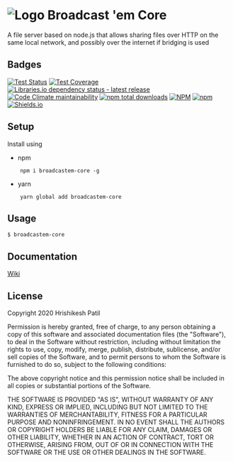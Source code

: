 # ![Logo](https://i.imgur.com/JAukmcD.png) Broadcast 'em Core

A file server based on node.js that allows sharing files over HTTP on the same
local network, and possibly over the internet if bridging is used

## Badges

[![Test Status](https://gitlab.com/riskycase/broadcastem-core/badges/trunk/pipeline.svg?key_text=Tests&key_width=35)](https://gitlab.com/riskycase/broadcastem-core)
[![Test Coverage](https://gitlab.com/riskycase/broadcastem-core/badges/trunk/coverage.svg?key_text=Code%20coverage&key_width=90)](https://gitlab.com/riskycase/broadcastem-core)
[![Libraries.io dependency status - latest release](https://img.shields.io/librariesio/release/npm/broadcastem-core?label=Dependencies%20%28published%20version%29)](https://libraries.io/npm/broadcastem-core)
[![Code Climate maintainability](https://img.shields.io/codeclimate/maintainability/riskycase/broadcastem-core?label=Maintainability)](https://codeclimate.com/github/riskycase/broadcastem-core)
[![npm total downloads](https://img.shields.io/npm/dt/broadcastem-core?label=Total%20Downloads&logo=npm)](https://www.npmjs.com/package/broadcastem-core)
[![NPM](https://img.shields.io/npm/l/broadcastem-core?color=blue)](https://en.wikipedia.org/wiki/MIT_License)
[![npm](https://img.shields.io/npm/v/broadcastem-core?label=Latest%20Version)](https://www.npmjs.com/package/broadcastem-core)
[![Shields.io](https://img.shields.io/badge/Badge%20Provider-Shields.io-brightgreen)](https://shields.io/)

## Setup

Install using

-   npm

```
	npm i broadcastem-core -g
```

-   yarn

```
	yarn global add broadcastem-core
```

## Usage

```shell
$ broadcastem-core
```

## Documentation

[Wiki](https://gitlab.com/riskycase/broadcastem-core/-/wikis/Home)

## License

Copyright 2020 Hrishikesh Patil

Permission is hereby granted, free of charge, to any person obtaining a copy of this software and associated documentation files (the "Software"), to deal in the Software without restriction, including without limitation the rights to use, copy, modify, merge, publish, distribute, sublicense, and/or sell copies of the Software, and to permit persons to whom the Software is furnished to do so, subject to the following conditions:

The above copyright notice and this permission notice shall be included in all copies or substantial portions of the Software.

THE SOFTWARE IS PROVIDED "AS IS", WITHOUT WARRANTY OF ANY KIND, EXPRESS OR IMPLIED, INCLUDING BUT NOT LIMITED TO THE WARRANTIES OF MERCHANTABILITY, FITNESS FOR A PARTICULAR PURPOSE AND NONINFRINGEMENT. IN NO EVENT SHALL THE AUTHORS OR COPYRIGHT HOLDERS BE LIABLE FOR ANY CLAIM, DAMAGES OR OTHER LIABILITY, WHETHER IN AN ACTION OF CONTRACT, TORT OR OTHERWISE, ARISING FROM, OUT OF OR IN CONNECTION WITH THE SOFTWARE OR THE USE OR OTHER DEALINGS IN THE SOFTWARE.
